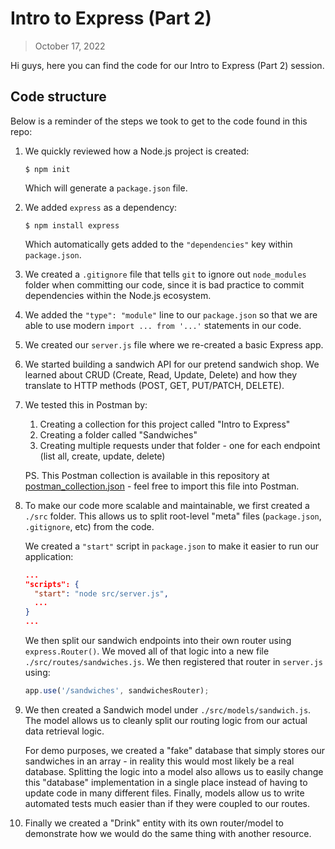 # Intro to Express (Part 2)

> October 17, 2022

Hi guys, here you can find the code for our Intro to Express (Part 2) session.

## Code structure

Below is a reminder of the steps we took to get to the code found in this repo:

1. We quickly reviewed how a Node.js project is created:

   ```shell
   $ npm init
   ```

   Which will generate a `package.json` file.

1. We added `express` as a dependency:

   ```shell
   $ npm install express
   ```

   Which automatically gets added to the `"dependencies"` key within `package.json`.

1. We created a `.gitignore` file that tells `git` to ignore out `node_modules` folder when committing our code, since it is bad practice to commit dependencies within the Node.js ecosystem.

1. We added the `"type": "module"` line to our `package.json` so that we are able to use modern `import ... from '...'` statements in our code.

1. We created our `server.js` file where we re-created a basic Express app.

1. We started building a sandwich API for our pretend sandwich shop. We learned about CRUD (Create, Read, Update, Delete) and how they translate to HTTP methods (POST, GET, PUT/PATCH, DELETE).

1. We tested this in Postman by:

   1. Creating a collection for this project called "Intro to Express"
   1. Creating a folder called "Sandwiches"
   1. Creating multiple requests under that folder - one for each endpoint (list all, create, update, delete)

   PS. This Postman collection is available in this repository at [postman_collection.json](./postman_collection.json) - feel free to import this file into Postman.

1. To make our code more scalable and maintainable, we first created a `./src` folder. This allows us to split root-level "meta" files (`package.json`, `.gitignore`, etc) from the code.

   We created a `"start"` script in `package.json` to make it easier to run our application:

   ```json
   ...
   "scripts": {
     "start": "node src/server.js",
     ...
   }
   ...
   ```

   We then split our sandwich endpoints into their own router using `express.Router()`. We moved all of that logic into a new file `./src/routes/sandwiches.js`. We then registered that router in `server.js` using:

   ```js
   app.use('/sandwiches', sandwichesRouter);
   ```

1. We then created a Sandwich model under `./src/models/sandwich.js`. The model allows us to cleanly split our routing logic from our actual data retrieval logic.

   For demo purposes, we created a "fake" database that simply stores our sandwiches in an array - in reality this would most likely be a real database. Splitting the logic into a model also allows us to easily change this "database" implementation in a single place instead of having to update code in many different files. Finally, models allow us to write automated tests much easier than if they were coupled to our routes.

1. Finally we created a "Drink" entity with its own router/model to demonstrate how we would do the same thing with another resource.
